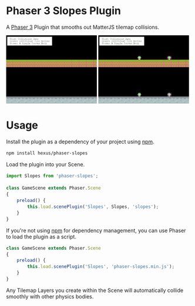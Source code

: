 # Phaser 3 Slopes Plugin

A [Phaser 3](https://github.com/photonstorm/phaser) Plugin that smooths out MatterJS tilemap collisions.

<img width="49%" src="screenshots/before.gif"/> <img width="49%" src="screenshots/after.gif"/>

# Usage

Install the plugin as a dependency of your project using [npm](https://www.npmjs.com/).

```bash
npm install hexus/phaser-slopes
```

Load the plugin into your Scene.

```js
import Slopes from 'phaser-slopes';

class GameScene extends Phaser.Scene
{
    preload() {
        this.load.scenePlugin('Slopes', Slopes, 'slopes');
    }
}
```

If you're not using [npm](https://www.npmjs.com/) for dependency management, you can use Phaser to load the plugin as a
script.

```js
class GameScene extends Phaser.Scene
{
    preload() {
        this.load.scenePlugin('Slopes', 'phaser-slopes.min.js');
    }
}
```

Any Tilemap Layers you create within the Scene will automatically collide smoothly with other physics bodies.
